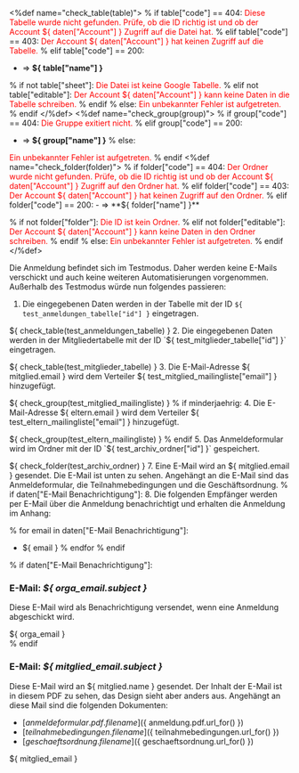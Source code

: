 <%def name="check_table(table)">
% if table["code"] == 404:
  <span style="color:red">
  Diese Tabelle wurde nicht gefunden. Prüfe, ob die ID richtig ist und ob der
  Account ${ daten["Account"] } Zugriff auf die Datei hat.
  </span>
% elif table["code"] == 403:
  <span style="color:red">
  Der Account ${ daten["Account"] } hat keinen Zugriff auf die Tabelle.
  </span>
% elif table["code"] == 200:
  - ⇒ **${ table["name"] }**

% if not table["sheet"]:
  <span style="color:red">
  Die Datei ist keine Google Tabelle.
  </span>
% elif not table["editable"]:
  <span style="color:red">
  Der Account ${ daten["Account"] } kann keine Daten in die Tabelle
  schreiben.
  </span>
% endif
% else:
<span style="color:red">
Ein unbekannter Fehler ist aufgetreten.
</span>
% endif
</%def>
<%def name="check_group(group)">
% if group["code"] == 404:
  <span style="color:red">
  Die Gruppe exitiert nicht.
  </span>
% elif group["code"] == 200:
  - ⇒ **${ group["name"] }**
% else:
  <span style="color:red">
  Ein unbekannter Fehler ist aufgetreten.
  </span>
% endif
</%def>
<%def name="check_folder(folder)">
% if folder["code"] == 404:
  <span style="color:red">
  Der Ordner wurde nicht gefunden. Prüfe, ob die ID richtig ist und ob der
  Account ${ daten["Account"] } Zugriff auf den Ordner hat.
  </span>
% elif folder["code"] == 403:
  <span style="color:red">
  Der Account ${ daten["Account"] } hat keinen Zugriff auf den Ordner.
  </span>
% elif folder["code"] == 200:
  - ⇒ **${ folder["name"] }**

% if not folder["folder"]:
  <span style="color:red">
  Die ID ist kein Ordner.
  </span>
% elif not folder["editable"]:
  <span style="color:red">
  Der Account ${ daten["Account"] } kann keine Daten in den Ordner
  schreiben.
  </span>
% endif
% else:
<span style="color:red">
Ein unbekannter Fehler ist aufgetreten.
</span>
% endif
</%def>

Die Anmeldung befindet sich im Testmodus. Daher werden keine E-Mails
verschickt und auch keine weiteren Automatisierungen vorgenommen. Außerhalb
des Testmodus würde nun folgendes passieren:

1. Die eingegebenen Daten werden in der Tabelle mit der ID
 `${ test_anmeldungen_tabelle["id"] }` eingetragen.

 ${ check_table(test_anmeldungen_tabelle) }
2. Die eingegebenen Daten werden in der Mitgliedertabelle mit der ID
 `${ test_mitglieder_tabelle["id"] }` eingetragen.

 ${ check_table(test_mitglieder_tabelle) }
3. Die E-Mail-Adresse ${ mitglied.email } wird dem Verteiler
 ${ test_mitglied_mailingliste["email"] } hinzugefügt.

 ${ check_group(test_mitglied_mailingliste) }
% if minderjaehrig:
4. Die E-Mail-Adresse ${ eltern.email } wird dem Verteiler
   ${ test_eltern_mailingliste["email"] } hinzugefügt.

   ${ check_group(test_eltern_mailingliste) }
% endif
5. Das Anmeldeformular wird im Ordner mit der ID `${ test_archiv_ordner["id"] }`
 gespeichert.

 ${ check_folder(test_archiv_ordner) }
7. Eine E-Mail wird an ${ mitglied.email } gesendet. Die E-Mail ist unten zu
 sehen. Angehängt an die E-Mail sind das Anmeldeformular, die
 Teilnahmebedingungen und die Geschäftsordnung.
% if daten["E-Mail Benachrichtigung"]:
8. Die folgenden Empfänger werden per E-Mail über die Anmeldung benachrichtigt
 und erhalten die Anmeldung im Anhang:

 % for email in daten["E-Mail Benachrichtigung"]:
  - ${ email }
 % endfor
% endif

% if daten["E-Mail Benachrichtigung"]:
### E-Mail: *${ orga_email.subject }*
Diese E-Mail wird als Benachrichtigung versendet, wenn eine Anmeldung
abgeschickt wird.

<div class="card card-body">
${ orga_email }
</div>
% endif

### E-Mail: *${ mitglied_email.subject }*
Diese E-Mail wird an ${ mitglied.name } gesendet. Der Inhalt der E-Mail
ist in diesem PDF zu sehen, das Design sieht aber anders aus. Angehängt an
diese Mail sind die folgenden Dokumenten:

- [${ anmeldeformular.pdf.filename }](${ anmeldung.pdf.url_for() })
- [${ teilnahmebedingungen.filename }](${ teilnahmebedingungen.url_for() })
- [${ geschaeftsordnung.filename }](${ geschaeftsordnung.url_for() })

<div class="card card-body">
${ mitglied_email }
</div>